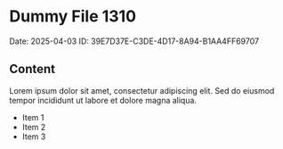 # Dummy File 1310

Date: 2025-04-03
ID: 39E7D37E-C3DE-4D17-8A94-B1AA4FF69707

## Content

Lorem ipsum dolor sit amet, consectetur adipiscing elit.
Sed do eiusmod tempor incididunt ut labore et dolore magna aliqua.

* Item 1
* Item 2
* Item 3
